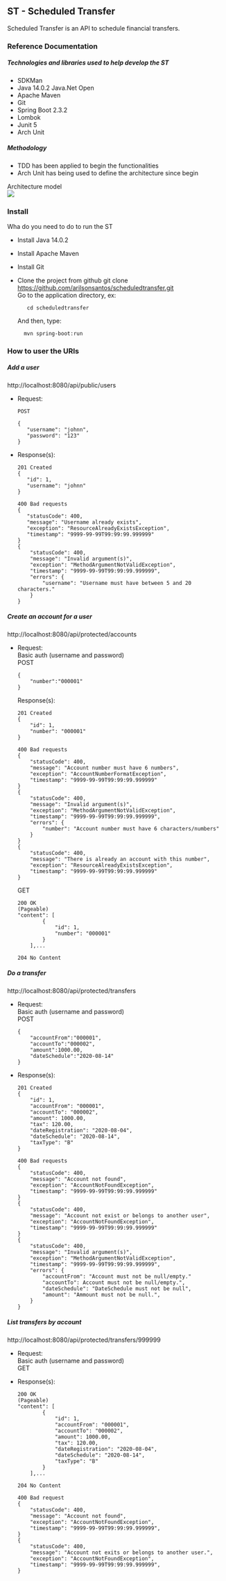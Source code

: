 ## ST - Scheduled Transfer

Scheduled Transfer is an API to schedule financial transfers.
### Reference Documentation

##### Technologies and libraries used to help develop the ST
* SDKMan
* Java 14.0.2 Java.Net Open
* Apache Maven
* Git
* Spring Boot 2.3.2
* Lombok
* Junit 5
* Arch Unit


##### Methodology
* TDD has been applied to begin the functionalities
* Arch Unit has being used to define the architecture since begin
  
Architecture model  
![](docs/model_architecture.png)

### Install
Wha do you need to do to run the ST

* Install Java 14.0.2
* Install Apache Maven
* Install Git
* Clone the project from github
    git clone https://github.com/arilsonsantos/scheduledtransfer.git  
    Go to the application directory, ex:

         cd scheduledtransfer

    And then, type:

        mvn spring-boot:run

### How to user the URIs  
##### Add a user  
http://localhost:8080/api/public/users
  * Request:  
          
        POST
        
        {
           "username": "johnn",
           "password": "123"
        }
    
      
  * Response(s):  
  
        201 Created
        {
           "id": 1,
           "username": "johnn"
        }
                
        400 Bad requests
        {
           "statusCode": 400,
           "message": "Username already exists",
           "exception": "ResourceAlreadyExistsException",
           "timestamp": "9999-99-99T99:99:99.999999"
        }
        {
            "statusCode": 400,
            "message": "Invalid argument(s)",
            "exception": "MethodArgumentNotValidException",
            "timestamp": "9999-99-99T99:99:99.999999",
            "errors": {
                "username": "Username must have between 5 and 20 characters."
            }
        }
       
        
       
##### Create an account for a user  
http://localhost:8080/api/protected/accounts  
  * Request:  
Basic auth (username and password)  
POST  

        {
            "number":"000001"
        }

    Response(s):  
  
        201 Created
        {
            "id": 1,
            "number": "000001"
        }
        
        400 Bad requests
        {
            "statusCode": 400,
            "message": "Account number must have 6 numbers",
            "exception": "AccountNumberFormatException",
            "timestamp": "9999-99-99T99:99:99.999999"
        }
        {
            "statusCode": 400,
            "message": "Invalid argument(s)",
            "exception": "MethodArgumentNotValidException",
            "timestamp": "9999-99-99T99:99:99.999999",
            "errors": {
                "number": "Account number must have 6 characters/numbers"
            }
        }
        {
            "statusCode": 400,
            "message": "There is already an account with this number",
            "exception": "ResourceAlreadyExistsException",
            "timestamp": "9999-99-99T99:99:99.999999"
        }
   
    GET  
        
        200 OK
        (Pageable)  
        "content": [
                {
                    "id": 1,
                    "number": "000001"
                }
            ],...
            
        204 No Content

##### Do a transfer  
http://localhost:8080/api/protected/transfers
  * Request:  
  Basic auth (username and password)  
  POST          
        
        {
            "accountFrom":"000001",
            "accountTo":"000002",
            "amount":1000.00,
            "dateSchedule":"2020-08-14"
        }
    
      
  * Response(s):  
  
        201 Created
        {
            "id": 1,
            "accountFrom": "000001",
            "accountTo": "000002",
            "amount": 1000.00,
            "tax": 120.00,
            "dateRegistration": "2020-08-04",
            "dateSchedule": "2020-08-14",
            "taxType": "B"
        }
                
        400 Bad requests
        {
            "statusCode": 400,
            "message": "Account not found",
            "exception": "AccountNotFoundException",
            "timestamp": "9999-99-99T99:99:99.999999"
        }
        {
            "statusCode": 400,
            "message": "Account not exist or belongs to another user",
            "exception": "AccountNotFoundException",
            "timestamp": "9999-99-99T99:99:99.999999"
        }
        {
            "statusCode": 400,
            "message": "Invalid argument(s)",
            "exception": "MethodArgumentNotValidException",
            "timestamp": "9999-99-99T99:99:99.999999",
            "errors": {
                "accountFrom": "Account must not be null/empty."
                "accountTo": Account must not be null/empty.",
                "dateSchedule": "DateSchedule must not be null",
                "amount": "Ammount must not be null.",
            }
        } 
  
            
##### List transfers by account 
http://localhost:8080/api/protected/transfers/999999   
  * Request:  
  Basic auth (username and password)  
  GET  
 
   * Response(s): 
              
         200 OK
         (Pageable)  
         "content": [
                 {
                     "id": 1,
                     "accountFrom": "000001",
                     "accountTo": "000002",
                     "amount": 1000.00,
                     "tax": 120.00,
                     "dateRegistration": "2020-08-04",
                     "dateSchedule": "2020-08-14",
                     "taxType": "B"
                 }
             ],...
                
         204 No Content  
            
         400 Bad request
         {
             "statusCode": 400,
             "message": "Account not found",
             "exception": "AccountNotFoundException",
             "timestamp": "9999-99-99T99:99:99.999999",
         }   
         {
             "statusCode": 400,
             "message": "Account not exits or belongs to another user.",
             "exception": "AccountNotFoundException",
             "timestamp": "9999-99-99T99:99:99.999999",
         }     
